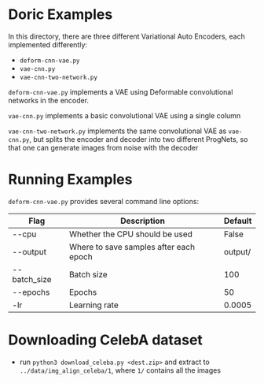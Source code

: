 Doric Examples
==============

In this directory, there are three different Variational Auto Encoders, each implemented differently:

* `deform-cnn-vae.py`
* `vae-cnn.py`
* `vae-cnn-two-network.py`

`deform-cnn-vae.py` implements a VAE using Deformable convolutional networks in the encoder.

`vae-cnn.py` implements a basic convolutional VAE using a single column

`vae-cnn-two-network.py` implements the same convolutional VAE as `vae-cnn.py`, but splits the encoder and decoder into two different ProgNets, so that one can generate images from noise with the decoder


Running Examples
================
`deform-cnn-vae.py` provides several command line options:

| Flag         | Description                            | Default |
|--------------|----------------------------------------|---------|
| --cpu        | Whether the CPU should be used         | False   |
| --output     | Where to save samples after each epoch | output/ |
| --batch_size | Batch size                             | 100     |
| --epochs     | Epochs                                 | 50      |
| -lr          | Learning rate                          | 0.0005  |

Downloading CelebA dataset
==========================
* run `python3 download_celeba.py <dest.zip>` and extract to `../data/img_align_celeba/1`, where `1/` contains all the images